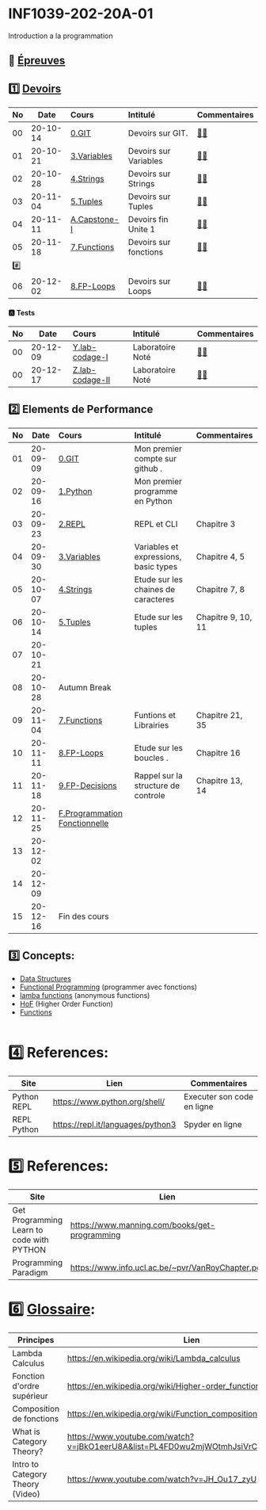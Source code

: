 # INF1039-202-20A-01

Introduction a la programmation

## :date: [Épreuves](.epreuves)

## :one: [Devoirs](Devoirs)

|No| Date   | Cours                         | Intitulé               |  Commentaires                                       |
|--|--------|:------------------------------|:-----------------------|:----------------------------------------------------|
|00|20-10-14|[0.GIT](0.GIT)                 | Devoirs sur GIT.       | [:student:](.scripts/Participation.md)              |
|01|20-10-21|[3.Variables](3.Variables)     | Devoirs sur Variables  | [:student:](3.Variables/.scripts/Participation.md)  |
|02|20-10-28|[4.Strings](4.Strings)         | Devoirs sur Strings    | [:student:](4.Strings/.scripts/Participation.md)    |
|03|20-11-04|[5.Tuples](5.Tuples)           | Devoirs sur Tuples     | [:student:](5.Tuples/.scripts/Participation.md)     |
|04|20-11-11|[A.Capstone-I](A.Capstone-I)   | Devoirs fin Unite 1    | [:student:](A.Capstone-I/.scripts/Participation.md) |
|05|20-11-18|[7.Functions](7.Functions)     | Devoirs sur fonctions  | [:student:](7.Functions/.scripts/Participation.md)  |
|:hash:|        |                            |                        |                                                     |
|06|20-12-02|[8.FP-Loops](8.FP-Loops)       | Devoirs sur Loops      | [:student:](8.FP-Loops/.scripts/Participation.md)   |

#### :a: Tests

|No| Date   | Cours                           | Intitulé               |  Commentaires                                          |
|--|--------|:--------------------------------|:-----------------------|:-------------------------------------------------------|
|00|20-12-09|[Y.lab-codage-I](Y.lab-codage-I) | Laboratoire Noté       | [:student:](Y.lab-codage-I/.scripts/Participation.md)  |
|00|20-12-17|[Z.lab-codage-II](Z.lab-codage-II) | Laboratoire Noté       | [:student:](Z.lab-codage-II/.scripts/Participation.md)  |


## :two: Elements de Performance

|No| Date   | Cours                                          | Intitulé                                |  Commentaires     |
|--|--------|:-----------------------------------------------|:----------------------------------------|:------------------|
|01|20-09-09|[0.GIT](0.GIT#Participation)                    | Mon premier compte sur github .         |                   |
|02|20-09-16|[1.Python](1.Python)                            | Mon premier programme en Python         |                   |
|03|20-09-23|[2.REPL](2.REPL)                                | REPL et CLI                             | Chapitre 3        |
|04|20-09-30|[3.Variables](3.Variables)                      | Variables et expressions, basic types   | Chapitre 4, 5     |
|05|20-10-07|[4.Strings](4.Strings)                          | Etude sur les chaines de caracteres     | Chapitre 7, 8     |
|06|20-10-14|[5.Tuples](5.Tuples)                            | Etude sur les tuples                    | Chapitre 9, 10, 11|
|07|20-10-21|                                                |                                         |                   |
|08|20-10-28| Autumn Break                                   |                                         |                   |
|09|20-11-04|[7.Functions](7.Functions)                      | Funtions et Librairies                  | Chapitre 21, 35   |
|10|20-11-11|[8.FP-Loops](8.FP-Loops)                        | Etude sur les boucles .                 | Chapitre 16       |
|11|20-11-18|[9.FP-Decisions](9.FP-Decisions)                | Rappel sur la structure de controle     | Chapitre 13, 14   |
|12|20-11-25|[F.Programmation Fonctionnelle](F.FP)           |                                         |                   |
|13|20-12-02|                                                |                                         |                   |
|14|20-12-09|                                                |                                         |                   |
|15|20-12-16| Fin des cours                                  |                                         |                   |

## :three: Concepts:

- [Data Structures](https://docs.python.org/3/tutorial/datastructures.html)
- [Functional Programming](F.FP) (programmer avec fonctions)
- [lamba functions](F.FP#m-anonymous-functions) (anonymous functions)
- [HoF](F.FP#m-hof-higher-order-function) (Higher Order Function)
- [Functions](https://docs.python.org/3/library/functions.html)

```
```

# :four: References:

|Site                                      | Lien                                         |  Commentaires                |
|------------------------------------------|----------------------------------------------|------------------------------|
| Python REPL                              |  https://www.python.org/shell/               |  Executer son code en ligne  |
| REPL Python                              |  https://repl.it/languages/python3           |  Spyder en ligne             |



# :five: References:

|Site                                       | Lien                                          |  Commentaires    |
|-------------------------------------------|-----------------------------------------------|------------------|
| Get Programming Learn to code with PYTHON | https://www.manning.com/books/get-programming | :ledger: Book    |
| Programming Paradigm                      | https://www.info.ucl.ac.be/~pvr/VanRoyChapter.pdf | |


# :six: [Glossaire](https://docs.scala-lang.org/glossary/):

| Principes                       | Lien                                               |
|---------------------------------|----------------------------------------------------|
| Lambda Calculus                 |https://en.wikipedia.org/wiki/Lambda_calculus       |
| Fonction d'ordre supérieur      |https://en.wikipedia.org/wiki/Higher-order_function |
| Composition de fonctions        |https://en.wikipedia.org/wiki/Function_composition  |
| What is Category Theory?        |https://www.youtube.com/watch?v=jBkO1eerU8A&list=PL4FD0wu2mjWOtmhJsiVrCpzOAk42uhdz8|
| Intro to Category Theory (Video)|https://www.youtube.com/watch?v=JH_Ou17_zyU         |
